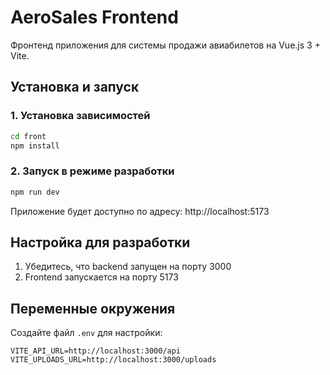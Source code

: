 # AeroSales Frontend

Фронтенд приложения для системы продажи авиабилетов на Vue.js 3 + Vite.

## Установка и запуск

### 1. Установка зависимостей
```bash
cd front
npm install
```

### 2. Запуск в режиме разработки
```bash
npm run dev
```

Приложение будет доступно по адресу: http://localhost:5173

## Настройка для разработки

1. Убедитесь, что backend запущен на порту 3000
2. Frontend запускается на порту 5173

## Переменные окружения

Создайте файл `.env` для настройки:

```env
VITE_API_URL=http://localhost:3000/api
VITE_UPLOADS_URL=http://localhost:3000/uploads
```

